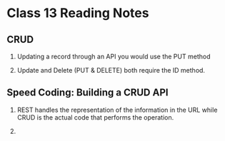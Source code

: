 # Class 13 Reading Notes

## CRUD

1) Updating a record through an API you would use the PUT method

2) Update and Delete (PUT & DELETE) both require the ID method.

## Speed Coding: Building a CRUD API

1) REST handles the representation of the information in the URL while CRUD is the actual code that performs the operation.

2)
